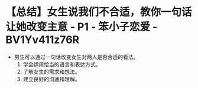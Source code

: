 # 【总结】女生说我们不合适，教你一句话让她改变主意 - P1 - 笨小子恋爱 - BV1Yv411z76R

-   男生可以通过一句话改变女生对两人是否合适的看法。
    1.  学会运用恰当的语言和表达方式。
    2.  了解女生的需求和想法。
    3.  建立良好的沟通和理解。